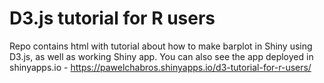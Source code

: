 # D3.js tutorial for R users

Repo contains html with tutorial about how to make barplot in Shiny using D3.js, as well as working Shiny app. You can also see the app deployed in shinyapps.io - https://pawelchabros.shinyapps.io/d3-tutorial-for-r-users/
